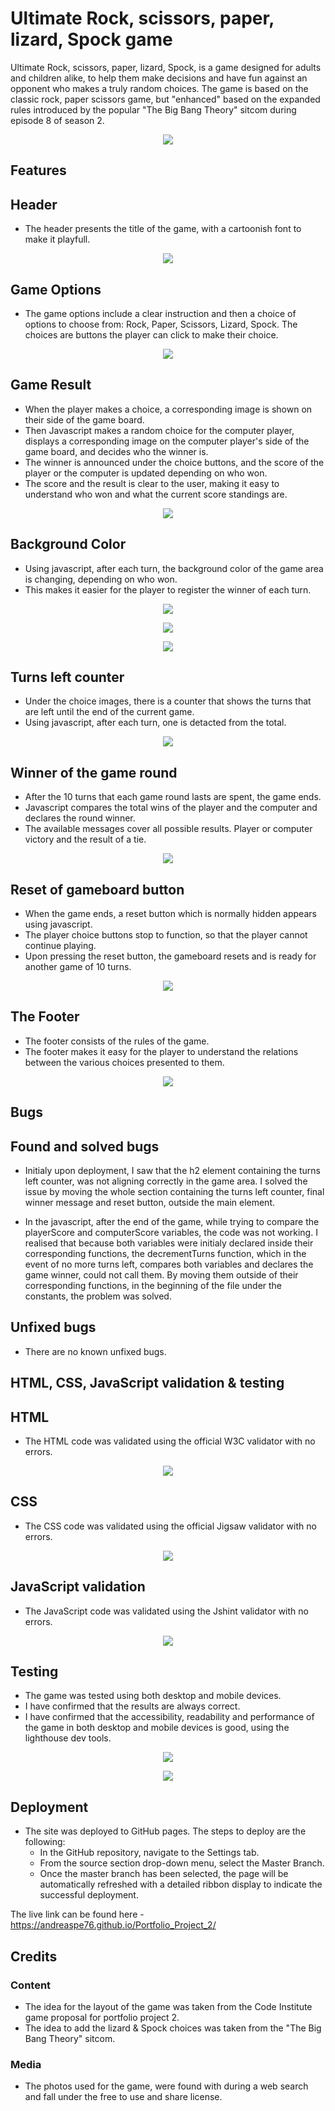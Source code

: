 # Ultimate Rock, scissors, paper, lizard, Spock game 

Ultimate Rock, scissors, paper, lizard, Spock, is a game designed for adults and children alike, 
to help them make decisions and have fun against an opponent who makes a truly random choices.
The game is based on the classic rock, paper scissors game, but "enhanced" based on the expanded rules 
introduced by the popular "The Big Bang Theory" sitcom during episode 8 of season 2. 

<p align="center">
<img src="assets/readme_images/all-devices-black.png">
</p>


## Features

## Header

- The header presents the title of the game, with a cartoonish font to make it playfull.

<p align="center">
<img src="assets/readme_images/title.png">
</p>


## Game Options

- The game options include a clear instruction and then a choice of options to choose from: Rock, Paper, Scissors, Lizard, Spock. 
  The choices are buttons the player can click to make their choice.

<p align="center">
<img src="assets/readme_images/user_options.png">
</p>


## Game Result

- When the player makes a choice, a corresponding image is shown on their side of the game board.
- Then Javascript makes a random choice for the computer player, displays a corresponding image on the computer player's side of the game board,
  and decides who the winner is.
- The winner is announced under the choice buttons, and the score of the player or the computer is updated depending on who won.
- The score and the result is clear to the user, making it easy to understand who won and what the current score standings are.

<p align="center">
<img src="assets/readme_images/computer_wins.png">
</p>


## Background Color

- Using javascript, after each turn, the background color of the game area is changing, depending on who won. 
- This makes it easier for the player to register the winner of each turn.

<p align="center">
<img src="assets/readme_images/player_wins.png">
</p>

<p align="center">
<img src="assets/readme_images/computer_wins.png">
</p>

<p align="center">
<img src="assets/readme_images/tie.png">
</p>


## Turns left counter

- Under the choice images, there is a counter that shows the turns that are left until the end of the current game.
- Using javascript, after each turn, one is detacted from the total.

<p align="center">
<img src="assets/readme_images/turns_left.png">
</p>


## Winner of the game round

- After the 10 turns that each game round lasts are spent, the game ends.
- Javascript compares the total wins of the player and the computer and declares the round winner.
- The available messages cover all possible results. Player or computer victory and the result of a tie.

<p align="center">
<img src="assets/readme_images/round_winner.png">
</p>


## Reset of gameboard button

- When the game ends, a reset button which is normally hidden appears using javascript.
- The player choice buttons stop to function, so that the player cannot continue playing.
- Upon pressing the reset button, the gameboard resets and is ready for another game of 10 turns.

<p align="center">
<img src="assets/readme_images/reset_btn.png">
</p>


## The Footer

- The footer consists of the rules of the game.
- The footer makes it easy for the player to understand the relations between the various choices presented to them.

<p align="center">
<img src="assets/readme_images/game_footer.png">
</p>


## Bugs

## Found and solved bugs

- Initialy upon deployment, I saw that the h2 element containing the turns left counter, was not aligning correctly in the game area.
  I solved the issue by moving the whole section containing the turns left counter, final winner message and reset button, outside the main element.

- In the javascript, after the end of the game, while trying to compare the playerScore and computerScore variables, the code was not working.
  I realised that because both variables were initialy declared inside their corresponding functions, the decrementTurns function, which in the event of no more turns left,
  compares both variables and declares the game winner, could not call them. By moving them outside of their corresponding functions, in the beginning of the file under the constants, the problem was solved.

## Unfixed bugs

- There are no known unfixed bugs.


## HTML, CSS, JavaScript validation & testing

## HTML

- The HTML code was validated using the official W3C validator with no errors.

<p align="center">
<img src="assets/readme_images/html_check.png">
</p>


## CSS

- The CSS code was validated using the official Jigsaw validator with no errors.

<p align="center">
<img src="assets/readme_images/css_check.png">
</p>


## JavaScript validation

- The JavaScript code was validated using the Jshint validator with no errors.

<p align="center">
<img src="assets/readme_images/java_script_check.png">
</p>


## Testing

- The game was tested using both desktop and mobile devices.
- I have confirmed that the results are always correct.
- I have confirmed that the accessibility, readability and performance of the game in both desktop and mobile devices is good, 
  using the lighthouse dev tools.

<p align="center">
<img src="assets/readme_images/lighthouse_desktop_check.png">
</p>

<p align="center">
<img src="assets/readme_images/lighthouse_mobile_check.png">
</p>


## Deployment

- The site was deployed to GitHub pages. The steps to deploy are the following:
   - In the GitHub repository, navigate to the Settings tab.
   - From the source section drop-down menu, select the Master Branch.
   - Once the master branch has been selected, the page will be automatically refreshed with a detailed ribbon display to indicate the successful deployment.

The live link can be found here - https://andreaspe76.github.io/Portfolio_Project_2/


## Credits 

### Content 

- The idea for the layout of the game was taken from the Code Institute game proposal for portfolio project 2.
- The idea to add the lizard & Spock choices was taken from the "The Big Bang Theory" sitcom.


### Media

- The photos used for the game, were found with during a web search and fall under the free to use and share license.


